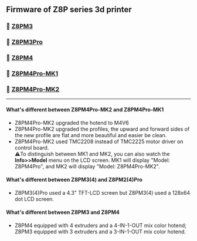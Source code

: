 ## Firmware of Z8P series 3d printer
### :file_folder: [Z8PM3](./Z8PM3/)
### :file_folder: [Z8PM3Pro](./Z8PM3Pro/)
### :file_folder: [Z8PM4](./Z8PM4/)
### :file_folder: [Z8PM4Pro-MK1](./Z8PM4Pro-MK1/)
### :file_folder: [Z8PM4Pro-MK2](./Z8PM4Pro-MK2/)

-----
#### What's different between Z8PM4Pro-MK2 and Z8PM4Pro-MK1
- Z8PM4Pro-MK2 upgraded the hotend to M4V6
- Z8PM4Pro-MK2 upgraded the profiles, the upward and forward sides of the new profile are flat and more beautiful and easier be clean.
- Z8PM4Pro-MK2 used TMC2208 instead of TMC2225 motor driver on control board.    
:warning:To distinguish between MK1 and MK2, you can also watch the **Info>>Model** menu on the LCD screen. MK1 will display "Model: Z8PM4Pro", and MK2 will display "Model: Z8PM4Pro-MK2".

#### What's different between Z8PM3(4) and Z8PM2(4)Pro
- Z8PM3(4)Pro used a 4.3" TFT-LCD screen but Z8PM3(4) used a 128x64 dot LCD screen.      

#### What's different between Z8PM3 and Z8PM4
- Z8PM4 equipped with 4 extruders and a 4-IN-1-OUT mix color hotend; Z8PM3 equipped with 3 extruders and a 3-IN-1-OUT mix color hotend.
